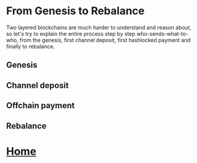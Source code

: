 # From Genesis to Rebalance

Two layered blockchains are much harder to understand and reason about, so let's try to explain the entire process step by step who-sends-what-to-who, from the genesis, first channel deposit, first hashlocked payment and finally to rebalance.

## Genesis

## Channel deposit



## Offchain payment



## Rebalance




# [Home](/wiki/start.md)
